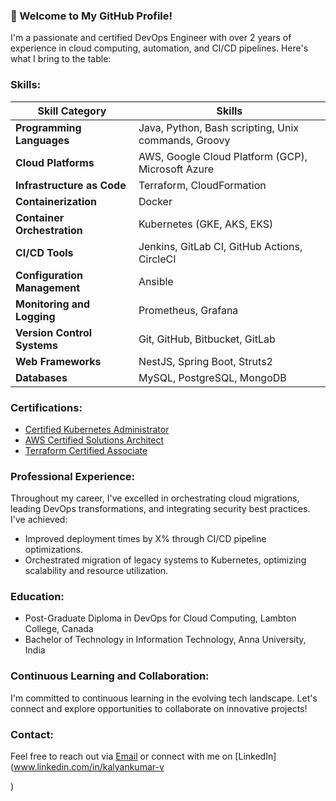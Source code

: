 ### 🚀 Welcome to My GitHub Profile!

I'm a passionate and certified DevOps Engineer with over 2 years of experience in cloud computing, automation, and CI/CD pipelines. Here's what I bring to the table:

### Skills:

| Skill Category                | Skills                                                                                      |
|-------------------------------|---------------------------------------------------------------------------------------------|
| **Programming Languages**     | Java, Python, Bash scripting, Unix commands, Groovy                                           |
| **Cloud Platforms**           | AWS, Google Cloud Platform (GCP), Microsoft Azure                                             |
| **Infrastructure as Code**    | Terraform, CloudFormation                                                                    |
| **Containerization**          | Docker                                                                                      |
| **Container Orchestration**   | Kubernetes (GKE, AKS, EKS)                                                                  |
| **CI/CD Tools**               | Jenkins, GitLab CI, GitHub Actions, CircleCI                                                  |
| **Configuration Management**  | Ansible                                                                                     |
| **Monitoring and Logging**    | Prometheus, Grafana                                                                          |
| **Version Control Systems**   | Git, GitHub, Bitbucket, GitLab                                                               |
| **Web Frameworks**            | NestJS, Spring Boot, Struts2                                                                 |
| **Databases**                 | MySQL, PostgreSQL, MongoDB                                                                   |

### Certifications:

- [Certified Kubernetes Administrator](https://www.credly.com/badges/e85f4308-06ec-44c1-89b7-b1e20ac35b58/public_url)
- [AWS Certified Solutions Architect](https://www.credly.com/badges/6fb4b59d-ed22-4d2b-827d-5234d468764e/public_url)
- [Terraform Certified Associate](https://www.credly.com/badges/826cf31c-79aa-4666-8e3c-1bd0fd116265/public_url)

### Professional Experience:
Throughout my career, I've excelled in orchestrating cloud migrations, leading DevOps transformations, and integrating security best practices. I've achieved:
- Improved deployment times by X% through CI/CD pipeline optimizations.
- Orchestrated migration of legacy systems to Kubernetes, optimizing scalability and resource utilization.

### Education:
- Post-Graduate Diploma in DevOps for Cloud Computing, Lambton College, Canada
- Bachelor of Technology in Information Technology, Anna University, India

### Continuous Learning and Collaboration:
I'm committed to continuous learning in the evolving tech landscape. Let's connect and explore opportunities to collaborate on innovative projects!

### Contact:
Feel free to reach out via [Email](mailto:kkalyankumar25@gmail.com) or connect with me on [LinkedIn](www.linkedin.com/in/kalyankumar-v

)
